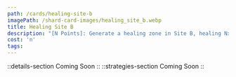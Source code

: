 ```yaml
---
path: /cards/healing-site-b
imagePath: /shard-card-images/healing_site_b.webp
title: Healing Site B
description: "[N Points]: Generate a healing zone in Site B, healing Nx2 HP per seccond."
cost: 'n'
tags:
---
```

::details-section
Coming Soon
::
::strategies-section
Coming Soon
::